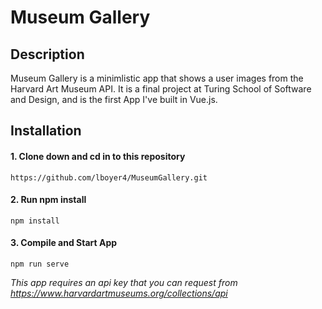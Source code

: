 # Museum Gallery

## Description

Museum Gallery is a minimlistic app that shows a user images from the Harvard Art Museum API. It is a final project at Turing School of Software and Design, and is the first App I've built in Vue.js.

## Installation

  #### 1. Clone down and cd in to this repository 
  
  ```https://github.com/lboyer4/MuseumGallery.git```
  
  #### 2. Run npm install
  
  ```npm install```
  
  #### 3. Compile and Start App
  
  ```npm run serve```

_This app requires an api key that you can request from https://www.harvardartmuseums.org/collections/api_
